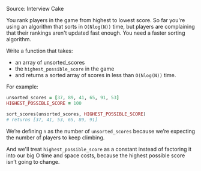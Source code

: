 Source: Interview Cake

You rank players in the game from highest to lowest score. So far you're using an algorithm that sorts in `O(Nlog(N))` time, but players are complaining that their rankings aren't updated fast enough. You need a faster sorting algorithm.

Write a function that takes:

* an array of unsorted_scores
* the `highest_possible_score` in the game
* and returns a sorted array of scores in less than `O(Nlog(N))` time.

For example:

```ruby
unsorted_scores = [37, 89, 41, 65, 91, 53]
HIGHEST_POSSIBLE_SCORE = 100

sort_scores(unsorted_scores, HIGHEST_POSSIBLE_SCORE)
# returns [37, 41, 53, 65, 89, 91]
```

We’re defining `n` as the number of `unsorted_scores` because we’re expecting the number of players to keep climbing.

And we'll treat `highest_possible_score` as a constant instead of factoring it into our big O time and space costs, because the highest possible score isn’t going to change. 
